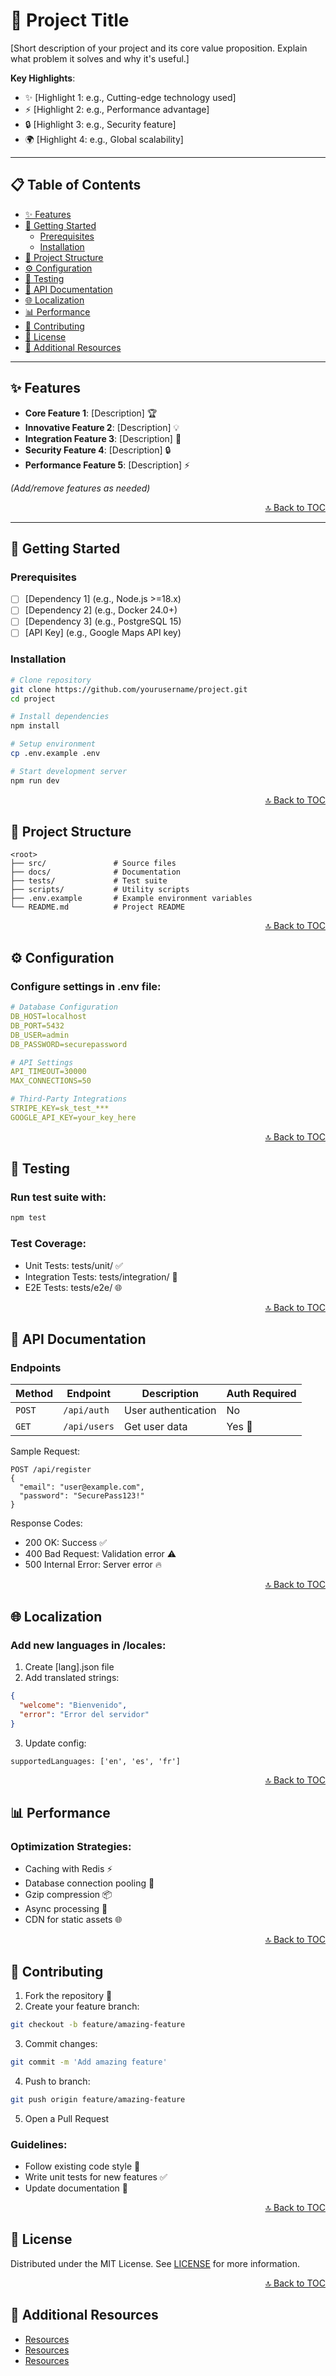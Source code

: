 # 🚀 Project Title
[Short description of your project and its core value proposition. Explain what problem it solves and why it's useful.]

**Key Highlights**:
- ✨ [Highlight 1: e.g., Cutting-edge technology used]
- ⚡ [Highlight 2: e.g., Performance advantage]
- 🔒 [Highlight 3: e.g., Security feature]
- 🌍 [Highlight 4: e.g., Global scalability]

---

## 📋 Table of Contents
- [✨ Features](#-features)
- [🚀 Getting Started](#-getting-started)
  - [Prerequisites](#prerequisites)
  - [Installation](#installation)
- [📁 Project Structure](#-project-structure)
- [⚙️ Configuration](#-configuration)
- [🧪 Testing](#-testing)
- [📖 API Documentation](#-api-documentation)
- [🌐 Localization](#-localization)
- [📊 Performance](#-performance)
- [🤝 Contributing](#-contributing)
- [📜 License](#-license)
- [🔗 Additional Resources](#-additional-resources)

---

## ✨ Features
- **Core Feature 1**: [Description] 🏆
- **Innovative Feature 2**: [Description] 💡
- **Integration Feature 3**: [Description] 🔌
- **Security Feature 4**: [Description] 🔒
- **Performance Feature 5**: [Description] ⚡

*(Add/remove features as needed)*

<p align="right"><a href="#-table-of-contents">🔝 Back to TOC</a></p>

---

## 🚀 Getting Started

### Prerequisites
- [ ] [Dependency 1] (e.g., Node.js >=18.x)
- [ ] [Dependency 2] (e.g., Docker 24.0+)
- [ ] [Dependency 3] (e.g., PostgreSQL 15)
- [ ] [API Key] (e.g., Google Maps API key)

### Installation
```bash
# Clone repository
git clone https://github.com/yourusername/project.git
cd project

# Install dependencies
npm install

# Setup environment
cp .env.example .env

# Start development server
npm run dev
```
<p align="right"><a href="#-table-of-contents">🔝 Back to TOC</a></p>

## 📁 Project Structure
 ```
 <root>
├── src/               # Source files
├── docs/              # Documentation
├── tests/             # Test suite
├── scripts/           # Utility scripts
├── .env.example       # Example environment variables
└── README.md          # Project README
 ```

<p align="right"><a href="#-table-of-contents">🔝 Back to TOC</a></p>

## ⚙️ Configuration
### Configure settings in .env file:

```yaml
# Database Configuration
DB_HOST=localhost
DB_PORT=5432
DB_USER=admin
DB_PASSWORD=securepassword

# API Settings
API_TIMEOUT=30000
MAX_CONNECTIONS=50

# Third-Party Integrations
STRIPE_KEY=sk_test_***
GOOGLE_API_KEY=your_key_here
```

<p align="right"><a href="#-table-of-contents">🔝 Back to TOC</a></p>

## 🧪 Testing
### Run test suite with:
```bash
npm test
```

### Test Coverage:
- Unit Tests: tests/unit/ ✅
- Integration Tests: tests/integration/ 🔗
- E2E Tests: tests/e2e/ 🌐

<p align="right"><a href="#-table-of-contents">🔝 Back to TOC</a></p>

## 📖 API Documentation

### Endpoints

| Method | Endpoint       | Description          | Auth Required |
|--------|----------------|----------------------|---------------|
| `POST` | `/api/auth`    | User authentication | No            |
| `GET`  | `/api/users`   | Get user data       | Yes 🔑        |

Sample Request:
```json5
POST /api/register
{
  "email": "user@example.com",
  "password": "SecurePass123!"
}
```

Response Codes:
- 200 OK: Success ✅
- 400 Bad Request: Validation error ⚠️
- 500 Internal Error: Server error 🔥

<p align="right"><a href="#-table-of-contents">🔝 Back to TOC</a></p>

## 🌐 Localization
### Add new languages in /locales:
1. Create [lang].json file
2. Add translated strings:

```json
{
  "welcome": "Bienvenido",
  "error": "Error del servidor"
}
```

3. Update config:
```
supportedLanguages: ['en', 'es', 'fr']
```

<p align="right"><a href="#-table-of-contents">🔝 Back to TOC</a></p>

## 📊 Performance
### Optimization Strategies:
- Caching with Redis ⚡ 
- Database connection pooling 🚀 
- Gzip compression 📦 
- Async processing 🔄 
- CDN for static assets 🌐

<p align="right"><a href="#-table-of-contents">🔝 Back to TOC</a></p>

## 🤝 Contributing
1. Fork the repository 🍴
2. Create your feature branch:
```bash
git checkout -b feature/amazing-feature
```
3. Commit changes:
```bash
git commit -m 'Add amazing feature'
```
4. Push to branch:
```bash
git push origin feature/amazing-feature
```
5. Open a Pull Request

### Guidelines:
- Follow existing code style 🧹
- Write unit tests for new features ✅
- Update documentation 📝

<p align="right"><a href="#-table-of-contents">🔝 Back to TOC</a></p>

## 📜 License
Distributed under the MIT License. See [LICENSE](https://github.com/yourusername/your-repo/blob/master/LICENSE) for more information.

<p align="right"><a href="#-table-of-contents">🔝 Back to TOC</a></p>

## 🔗 Additional Resources
- [Resources](https://URL-Resources)
- [Resources](https://URL-Resources)
- [Resources](https://URL-Resources)
